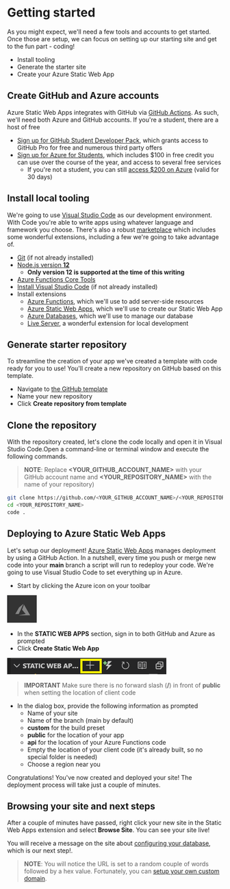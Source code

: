 # Getting started

As you might expect, we'll need a few tools and accounts to get started. Once those are setup, we can focus on setting up our starting site and get to the fun part - coding!

- Install tooling
- Generate the starter site
- Create your Azure Static Web App

## Create GitHub and Azure accounts

Azure Static Web Apps integrates with GitHub via [GitHub Actions](https://github.com/features/actions). As such, we'll need both Azure and GitHub accounts. If you're a student, there are a host of free 

- [Sign up for GitHub Student Developer Pack](https://education.github.com/pack), which grants access to GitHub Pro for free and numerous third party offers
- [Sign up for Azure for Students](https://aka.ms/a4s), which includes $100 in free credit you can use over the course of the year, and access to several free services
  - If you're not a student, you can still [access $200 on Azure](https://azure.microsoft.com/free) (valid for 30 days)

## Install local tooling

We're going to use [Visual Studio Code](https://code.visualstudio.com) as our development environment. With Code you're able to write apps using whatever language and framework you choose. There's also a robust [marketplace](https://marketplace.visualstudio.com/vscode) which includes some wonderful extensions, including a few we're going to take advantage of.

- [Git](https://git-scm.com/downloads) (if not already installed)
- [Node.js version **12**](https://nodejs.org/dist/latest-v12.x/)
  - **Only version 12 is supported at the time of this writing**
- [Azure Functions Core Tools](https://www.npmjs.com/package/azure-functions-core-tools)
- [Install Visual Studio Code](https://code.visualstudio.com) (if not already installed)
- Install extensions
  - [Azure Functions](https://marketplace.visualstudio.com/items?itemName=ms-azuretools.vscode-azurefunctions), which we'll use to add server-side resources
  - [Azure Static Web Apps](https://marketplace.visualstudio.com/items?itemName=ms-azuretools.vscode-azurestaticwebapps), which we'll use to create our Static Web App
  - [Azure Databases](https://marketplace.visualstudio.com/items?itemName=ms-azuretools.vscode-cosmosdb), which we'll use to manage our database
  - [Live Server](https://marketplace.visualstudio.com/items?itemName=ritwickdey.LiveServer), a wonderful extension for local development

## Generate starter repository

To streamline the creation of your app we've created a template with code ready for you to use! You'll create a new repository on GitHub based on this template.

- Navigate to [the GitHub template](https://github.com/geektrainer/aswa-starter/generate)
- Name your new repository
- Click **Create repository from template**

## Clone the repository

With the repository created, let's clone the code locally and open it in Visual Studio Code.Open a command-line or terminal window and execute the following commands.

> **NOTE**: Replace **\<YOUR_GITHUB_ACCOUNT_NAME\>** with your GitHub account name and **\<YOUR_REPOSITORY_NAME\>** with the name of your repository)

```bash
git clone https://github.com/<YOUR_GITHUB_ACCOUNT_NAME>/<YOUR_REPOSITORY_NAME>
cd <YOUR_REPOSITORY_NAME>
code .
```

## Deploying to Azure Static Web Apps

Let's setup our deployment! [Azure Static Web Apps](https://docs.microsoft.com/azure/static-web-apps/overview) manages deployment by using a GitHub Action. In a nutshell, every time you push or merge new code into your **main** branch a script will run to redeploy your code. We're going to use Visual Studio Code to set everything up in Azure. 

- Start by clicking the Azure icon on your toolbar

![Azure logo](images/Azure.png)

- In the **STATIC WEB APPS** section, sign in to both GitHub and Azure as prompted
- Click **Create Static Web App**

![Create static web app](images/create-static-webapp.png)

> **IMPORTANT** Make sure there is no forward slash (**/**) in front of **public** when setting the location of client code

- In the dialog box, provide the following information as prompted
  - Name of your site
  - Name of the branch (main by default)
  - **custom** for the build preset
  - **public** for the location of your app
  - **api** for the location of your Azure Functions code
  - Empty the location of your client code (it's already built, so no special folder is needed)
  - Choose a region near you

Congratulations! You've now created and deployed your site! The deployment process will take just a couple of minutes.

## Browsing your site and next steps

After a couple of minutes have passed, right click your new site in the Static Web Apps extension and select **Browse Site**. You can see your site live!

You will receive a message on the site about [configuring your database](configuring-database.md), which is our next step!.

> **NOTE**: You will notice the URL is set to a random couple of words followed by a hex value. Fortunately, you can [setup your own custom domain](https://docs.microsoft.com/azure/static-web-apps/custom-domain).
